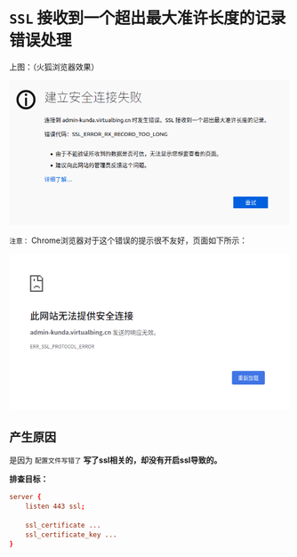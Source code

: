 # `SSL` 接收到一个超出最大准许长度的记录 错误处理

上图：（火狐浏览器效果）

![SSL 接收到一个超出最大准许长度的记录](assets/images/SSL接收到一个超出最大准许长度的记录.png)

`注意：` Chrome浏览器对于这个错误的提示很不友好，页面如下所示：

![SSL 接收到一个超出最大准许长度的记录-Chrome](assets/images/SSL接收到一个超出最大准许长度的记录-Chrome.png)

## 产生原因

是因为 `配置文件写错了` **写了ssl相关的，却没有开启ssl导致的。**

**排查目标：**

```conf
server {
    listen 443 ssl;

    ssl_certificate ...
    ssl_certificate_key ...
}
```
